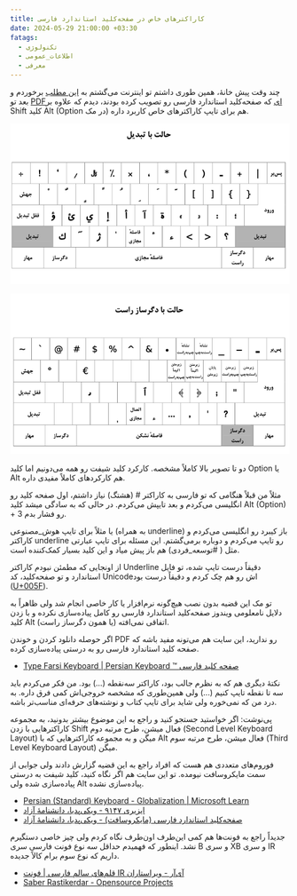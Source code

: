```yaml
---
title: کاراکترهای خاص در صفحه‌کلید استاندارد فارسی
date: 2024-05-29 21:00:00 +03:30
fatags:
  - تکنولوژی
  - اطلاعات_عمومی
  - معرفی
---
```

چند وقت پیش خانهٔ، همین طوری داشتم تو اینترنت می‌گشتم به [این مطلب](https://utype.ir/blog/صفحه-کلید-استاندارد-فارسی/) برخوردم و بعد تو [PDFای](https://utype.ir/wp-content/uploads/2021/12/9147.pdf) که صفحه‌کلید استاندارد فارسی رو تصویب کرده بودند، دیدم که علاوه بر Shift کلید Alt (Option در مک) هم برای تایپ کاراکترهای خاص کاربرد داره. 

![](persian-keyboard-shift.png)

![](persian-keyboard-alt.png)

دو تا تصویر بالا کاملاً مشخصه. کارکرد کلید شیفت رو همه می‌دونیم اما کلید Option یا Alt هم کارکردهای کاملاً مفیدی داره. 

مثلاً من قبلاً هنگامی که تو فارسی به کاراکتر # (هشتگ) نیاز داشتم، اول صفحه کلید رو انگلیسی می‌کردم و بعد تایپش می‌کردم. در حالی که به سادگی میشد کلید Alt (Option) + 3 رو فشار بدم.

یا مثلاً برای تایپ هوش_مصنوعی (به همراه underline) باز کیبرد رو انگلیسی می‌کردم و کاراکتر underline رو تایپ می‌کردم و دوباره برمی‌گشتم. این مسئله برای تایپ عبارتی مثل ( #توسعه_فردی) هم باز پیش میاد و این کلید بسیار کمک‌کننده است. 

از اونجایی که مطمئن نبودم کاراکتر Underline دقیقاً درست تایپ شده، تو فایل استاندارد و تو صفحه‌کلید، کد Unicodeاش رو هم چک کردم و دقیقاً درست بود ([U+005F](https://www.compart.com/en/unicode/U+005F)). 

تو مک این قضیه بدون نصب هیچ‌گونه نرم‌افزار یا کار خاصی انجام شد ولی ظاهراً به دلایل نامعلومی ویندوز صفحه‌کلید استاندارد فارسی رو کامل پیاده‌سازی نکرده و با زدن کلید Alt (یا همون دگرساز راست) اتفاقی نمی‌افته. 

اگر حوصله دانلود کردن و خوندن PDF رو ندارید، این سایت هم می‌تونه مفید باشه که صفحه کلید استاندارد فارسی رو به درستی پیاده‌سازی کرده. 

- [Type Farsi Keyboard | Persian Keyboard ™ صفحه کلید فارسی](https://gate2home.com/Farsi-Persian-Keyboard)

نکتهٔ دیگری هم که به نظرم جالب بود، کاراکتر سه‌نقطه (…) بود. من فکر می‌کردم باید سه‌ تا نقطه تایپ کنیم (...) ولی همین‌طوری که مشخصه خروجی‌اش کمی فرق داره. به درد من که نمی‌خوره ولی شاید برای تایپ کتاب و نوشته‌های حرفه‌ای مناسب‌تر باشه.  

پی‌نوشت: اگر خواستید جستجو کنید و راجع به این موضوع بیشتر بدونید، به مجموعه کاراکترهایی با زدن Shift فعال میشن، طرح مرتبه دوم (Second Level Keyboard Layout) میگن و به مجموعه کاراکترهایی که با Alt فعال میشن، طرح مرتبه سوم (Third Level Keyboard Layout) میگن.

فوروم‌های متعددی هم هست که افراد راجع به این قضیه گزارش دادند ولی جوابی از سمت مایکروسافت نیومده. تو این سایت هم اگر نگاه کنید، کلید شیفت به درستی پیاده‌سازی شده ولی Alt پیاده‌سازی نشده. 

- [Persian (Standard) Keyboard - Globalization | Microsoft Learn](https://learn.microsoft.com/en-us/globalization/keyboards/kbdfar)
- [ایزیری ۹۱۴۷ - ویکی‌پدیا، دانشنامهٔ آزاد](https://fa.wikipedia.org/wiki/%D8%A7%DB%8C%D8%B2%DB%8C%D8%B1%DB%8C_%DB%B9%DB%B1%DB%B4%DB%B7)
- [صفحه‌کلید استاندارد فارسی (مایکروسافت) - ویکی‌پدیا، دانشنامهٔ آزاد](https://fa.wikipedia.org/wiki/%D8%B5%D9%81%D8%AD%D9%87%E2%80%8C%DA%A9%D9%84%DB%8C%D8%AF_%D8%A7%D8%B3%D8%AA%D8%A7%D9%86%D8%AF%D8%A7%D8%B1%D8%AF_%D9%81%D8%A7%D8%B1%D8%B3%DB%8C_(%D9%85%D8%A7%DB%8C%DA%A9%D8%B1%D9%88%D8%B3%D8%A7%D9%81%D8%AA))


جدیداً راجع به فونت‌ها هم کمی این‌طرف اون‌طرف نگاه کردم ولی چیز خاصی دستگیرم نشد. اینطور که فهمیدم حداقل سه نوع فونت فارسی سری B و سری XB و سری IR داریم که نوع سوم برام کالاً جدیده. 
- [قلم‌های سالم فارسی | فونت IR آی‌آر - ویراستاران](https://virastaran.net/abzar/124/)
- [Saber Rastikerdar - Opensource Projects](https://rastikerdar.github.io/)


